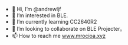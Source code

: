 - 👋 Hi, I’m @andrewljf
- 👀 I’m interested in BLE.
- 🌱 I’m currently learning CC2640R2
- 💞️ I’m looking to collaborate on BLE Projecter。
- 📫 How to reach me www.mrocioa.xyz

<!---
andrewljf/andrewljf is a ✨ special ✨ repository because its `README.md` (this file) appears on your GitHub profile.
You can click the Preview link to take a look at your changes.
--->
